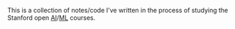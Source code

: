 This is a collection of notes/code I've written in the process of studying the Stanford open
[AI][1]/[ML][2] courses.

[1]:https://www.ai-class.com/home/
[2]:http://www.ml-class.org/course/class/index
